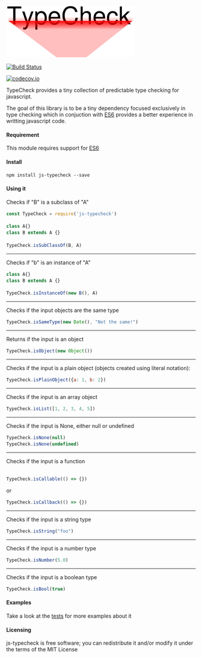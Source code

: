 <img src="data/logo.png"/>


[![Build Status](https://travis-ci.org/paulondc/js-typecheck.svg?branch=master)](https://travis-ci.org/paulondc/js-typecheck)

[![codecov.io](https://codecov.io/github/paulondc/js-typecheck/coverage.svg?branch=master)](https://codecov.io/github/paulondc/js-typecheck?branch=master)

TypeCheck provides a tiny collection of predictable type checking for javascript.

The goal of this library is to be a tiny dependency focused exclusively in type checking which in conjuction with [ES6](http://es6-features.org) provides a better experience in writting javascript code.

#### Requirement
This module requires support for [ES6](http://es6-features.org)

#### Install
```
npm install js-typecheck --save
```

#### Using it

Checks if "B" is a subclass of "A"
```javascript
const TypeCheck = require('js-typecheck')

class A{}
class B extends A {}

TypeCheck.isSubClassOf(B, A)
```
---
Checks if "b" is an instance of "A"
```javascript
class A{}
class B extends A {}

TypeCheck.isInstanceOf(new B(), A)
```
---
Checks if the input objects are the same type
```javascript
TypeCheck.isSameType(new Date(), "Not the same!")
```
---
Returns if the input is an object
```javascript
TypeCheck.isObject(new Object())
```
---
Checks if the input is a plain object (objects created using literal notation):
```javascript
TypeCheck.isPlainObject({a: 1, b: 2})
```
---
Checks if the input is an array object
```javascript
TypeCheck.isList([1, 2, 3, 4, 5])
```
---
Checks if the input is None, either null or undefined
```javascript
TypeCheck.isNone(null)
TypeCheck.isNone(undefined)
```

---
Checks if the input is a function
```javascript

TypeCheck.isCallable(() => {})
```
or
```javascript
TypeCheck.isCallback(() => {})
```

---
Checks if the input is a string type
```javascript
TypeCheck.isString("foo")
```
---
Checks if the input is a number type
```javascript
TypeCheck.isNumber(5.0)
```
---
Checks if the input is a boolean type
```javascript
TypeCheck.isBool(true)
```

#### Examples
Take a look at the [tests](test/main.js) for more examples about it

#### Licensing
js-typecheck is free software; you can redistribute it and/or modify it under the terms of the MIT License

